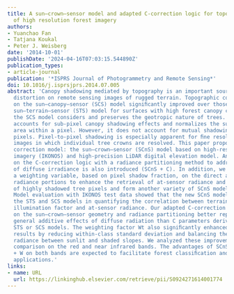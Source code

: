 ```yaml
---
title: A sun–crown–sensor model and adapted C-correction logic for topographic correction
  of high resolution forest imagery
authors:
- Yuanchao Fan
- Tatjana Koukal
- Peter J. Weisberg
date: '2014-10-01'
publishDate: '2024-04-16T07:03:15.544890Z'
publication_types:
- article-journal
publication: '*ISPRS Journal of Photogrammetry and Remote Sensing*'
doi: 10.1016/j.isprsjprs.2014.07.005
abstract: 'Canopy shadowing mediated by topography is an important source of radiometric
  distortion on remote sensing images of rugged terrain. Topographic correction based
  on the sun–canopy–sensor (SCS) model signiﬁcantly improved over those based on the
  sun–terrain–sensor (STS) model for surfaces with high forest canopy cover, because
  the SCS model considers and preserves the geotropic nature of trees. The SCS model
  accounts for sub-pixel canopy shadowing effects and normalizes the sunlit canopy
  area within a pixel. However, it does not account for mutual shadowing between neighboring
  pixels. Pixel-to-pixel shadowing is especially apparent for ﬁne resolution satellite
  images in which individual tree crowns are resolved. This paper proposes a new topographic
  correction model: the sun–crown–sensor (SCnS) model based on high-resolution satellite
  imagery (IKONOS) and high-precision LiDAR digital elevation model. An improvement
  on the C-correction logic with a radiance partitioning method to address the effects
  of diffuse irradiance is also introduced (SCnS + C). In addition, we incorporate
  a weighting variable, based on pixel shadow fraction, on the direct and diffuse
  radiance portions to enhance the retrieval of at-sensor radiance and reﬂectance
  of highly shadowed tree pixels and form another variety of SCnS model (SCnS + W).
  Model evaluation with IKONOS test data showed that the new SCnS model outperformed
  the STS and SCS models in quantifying the correlation between terrain-regulated
  illumination factor and at-sensor radiance. Our adapted C-correction logic based
  on the sun–crown–sensor geometry and radiance partitioning better represented the
  general additive effects of diffuse radiation than C parameters derived from the
  STS or SCS models. The weighting factor Wt also signiﬁcantly enhanced correction
  results by reducing within-class standard deviation and balancing the mean pixel
  radiance between sunlit and shaded slopes. We analyzed these improvements with model
  comparison on the red and near infrared bands. The advantages of SCnS + C and SCnS
  + W on both bands are expected to facilitate forest classiﬁcation and change detection
  applications.'
links:
- name: URL
  url: https://linkinghub.elsevier.com/retrieve/pii/S0924271614001774
---
```

